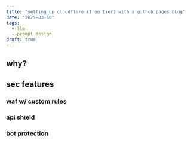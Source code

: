 ```yaml
---
title: "setting up cloudflare (free tier) with a github pages blog"
date: "2025-03-10"
tags:
  - llm
  - prompt design
draft: true
---
```


## why?

## sec features

### waf w/ custom rules

### api shield

### bot protection

